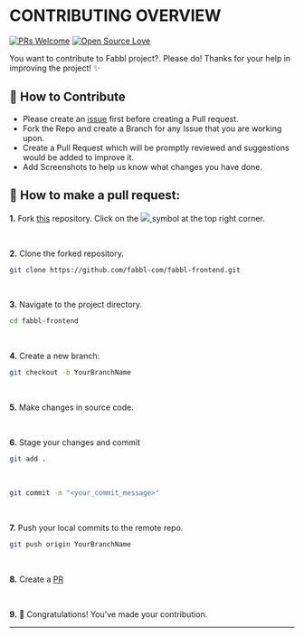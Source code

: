 # CONTRIBUTING OVERVIEW

[![PRs Welcome](https://img.shields.io/badge/PRs-welcome-brightgreen.svg?style=flat-square)](http://makeapullrequest.com)
[![Open Source Love](https://badges.frapsoft.com/os/v1/open-source.png?v=103)](https://github.com/ellerbrock/open-source-badges/)


You want to contribute to Fabbl project?. Please do! Thanks for your help in improving the project! ✨

## 🚀 How to Contribute

- Please create an [issue](https://github.com/fabbl-com/fabbl-frontend/issues) first before creating a Pull request.
- Fork the Repo and create a Branch for any Issue that you are working upon.
- Create a Pull Request which will be promptly reviewed and suggestions would be added to improve it.
- Add Screenshots to help us know what changes you have done.


## 🤔 How to make a pull request:

**1.** Fork [this](https://github.com/fabbl-com/fabbl-frontend) repository.
Click on the <a href="https://github.com/fabbl-com/fabbl-frontend"><img src="https://img.icons8.com/fluency/30/000000/code-fork.png"/>
</a> symbol at the top right corner.

<br> 

**2.** Clone the forked repository.
<br> 
```bash
git clone https://github.com/fabbl-com/fabbl-frontend.git
```

<br> 

**3.** Navigate to the project directory.
<br> 
```bash
cd fabbl-frontend
```

<br> 

**4.** Create a new branch:
<br> 
```bash
git checkout -b YourBranchName
```

<br> 

**5.** Make changes in source code.

<br> 

**6.** Stage your changes and commit
<br>

```bash
git add .
```
<br>

```bash
git commit -m "<your_commit_message>"
```
<br>


**7.** Push your local commits to the remote repo.
<br> 
```bash
git push origin YourBranchName
```

<br> 

**8.** Create a [PR](https://help.github.com/en/github/collaborating-with-issues-and-pull-requests/creating-a-pull-request) 

<br> 

**9.** 🎉 Congratulations! You've made your contribution.

---

